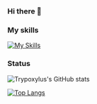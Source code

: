 ### Hi there 👋

<!--
**Trypoxylus/Trypoxylus** is a ✨ _special_ ✨ repository because its `README.md` (this file) appears on your GitHub profile.

Here are some ideas to get you started:

- 🔭 I’m currently working on ...
- 🌱 I’m currently learning ...
- 👯 I’m looking to collaborate on ...
- 🤔 I’m looking for help with ...
- 💬 Ask me about ...
- 📫 How to reach me: ...
- 😄 Pronouns: ...
- ⚡ Fun fact: ...
-->

### My skills
[![My Skills](https://skillicons.dev/icons?i=py,pytorch,ruby,java,vscode&theme=light)](https://skillicons.dev)

### Status
![Trypoxylus's GitHub stats](https://github-readme-stats.vercel.app/api?username=Trypoxylus&count_private=true)

[![Top Langs](https://github-readme-stats.vercel.app/api/top-langs/?username=Trypoxylus)](https://github.com/Trypoxylus/github-readme-stats)
